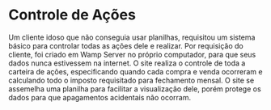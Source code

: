 # Controle de Ações
Um cliente idoso que não conseguia usar planilhas, requisitou um sistema básico para controlar todas as ações dele e realizar.
Por requisição do cliente, foi criado em Wamp Server no próprio computador, para que seus dados nunca estivessem na internet.
O site realiza o controle de toda a carteira de ações, especificando quando cada compra e venda ocorreram e calculando todo o imposto requisitado para fechamento mensal.
O site se assemelha uma planilha para facilitar a visualização dele, porém protege os dados para que apagamentos acidentais não ocorram.
